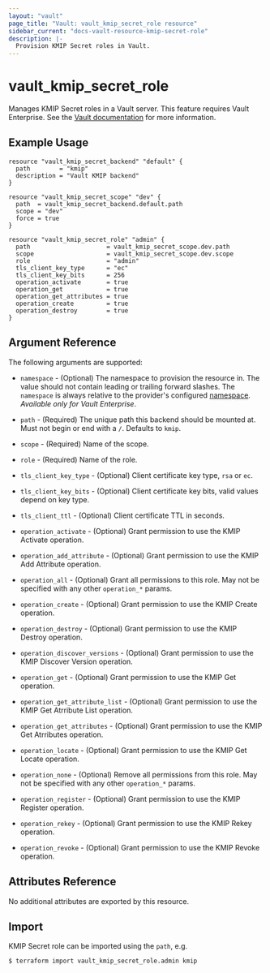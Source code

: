 ```yaml
---
layout: "vault"
page_title: "Vault: vault_kmip_secret_role resource"
sidebar_current: "docs-vault-resource-kmip-secret-role"
description: |-
  Provision KMIP Secret roles in Vault.
---
```


# vault\_kmip\_secret\_role

Manages KMIP Secret roles in a Vault server. This feature requires
Vault Enterprise. See the [Vault documentation](https://www.vaultproject.io/docs/secrets/kmip)
for more information.

## Example Usage

```hcl
resource "vault_kmip_secret_backend" "default" {
  path        = "kmip"
  description = "Vault KMIP backend"
}

resource "vault_kmip_secret_scope" "dev" {
  path  = vault_kmip_secret_backend.default.path
  scope = "dev"
  force = true
}

resource "vault_kmip_secret_role" "admin" {
  path                     = vault_kmip_secret_scope.dev.path
  scope                    = vault_kmip_secret_scope.dev.scope
  role                     = "admin"
  tls_client_key_type      = "ec"
  tls_client_key_bits      = 256
  operation_activate       = true
  operation_get            = true
  operation_get_attributes = true
  operation_create         = true
  operation_destroy        = true
}
```

## Argument Reference

The following arguments are supported:

* `namespace` - (Optional) The namespace to provision the resource in.
  The value should not contain leading or trailing forward slashes.
  The `namespace` is always relative to the provider's configured [namespace](../index.html#namespace).
   *Available only for Vault Enterprise*.

* `path` - (Required) The unique path this backend should be mounted at. Must
  not begin or end with a `/`. Defaults to `kmip`.

* `scope` - (Required) Name of the scope.

* `role` - (Required) Name of the role.

* `tls_client_key_type` - (Optional) Client certificate key type, `rsa` or `ec`.

* `tls_client_key_bits` - (Optional) Client certificate key bits, valid values depend on key type.

* `tls_client_ttl` - (Optional) Client certificate TTL in seconds.

* `operation_activate` - (Optional) Grant permission to use the KMIP Activate operation.

* `operation_add_attribute` - (Optional) Grant permission to use the KMIP Add Attribute operation.

* `operation_all` - (Optional) Grant all permissions to this role. May not be specified with any other `operation_*` params.

* `operation_create` - (Optional) Grant permission to use the KMIP Create operation.

* `operation_destroy` - (Optional) Grant permission to use the KMIP Destroy operation.

* `operation_discover_versions` - (Optional) Grant permission to use the KMIP Discover Version operation.

* `operation_get` - (Optional) Grant permission to use the KMIP Get operation.

* `operation_get_attribute_list` - (Optional) Grant permission to use the KMIP Get Atrribute List operation.

* `operation_get_attributes` - (Optional) Grant permission to use the KMIP Get Atrributes operation.

* `operation_locate` - (Optional) Grant permission to use the KMIP Get Locate operation.

* `operation_none` - (Optional) Remove all permissions from this role. May not be specified with any other `operation_*` params.

* `operation_register` - (Optional) Grant permission to use the KMIP Register operation.

* `operation_rekey` - (Optional) Grant permission to use the KMIP Rekey operation.

* `operation_revoke` - (Optional) Grant permission to use the KMIP Revoke operation.


## Attributes Reference

No additional attributes are exported by this resource.

## Import

KMIP Secret role can be imported using the `path`, e.g.

```
$ terraform import vault_kmip_secret_role.admin kmip
```
